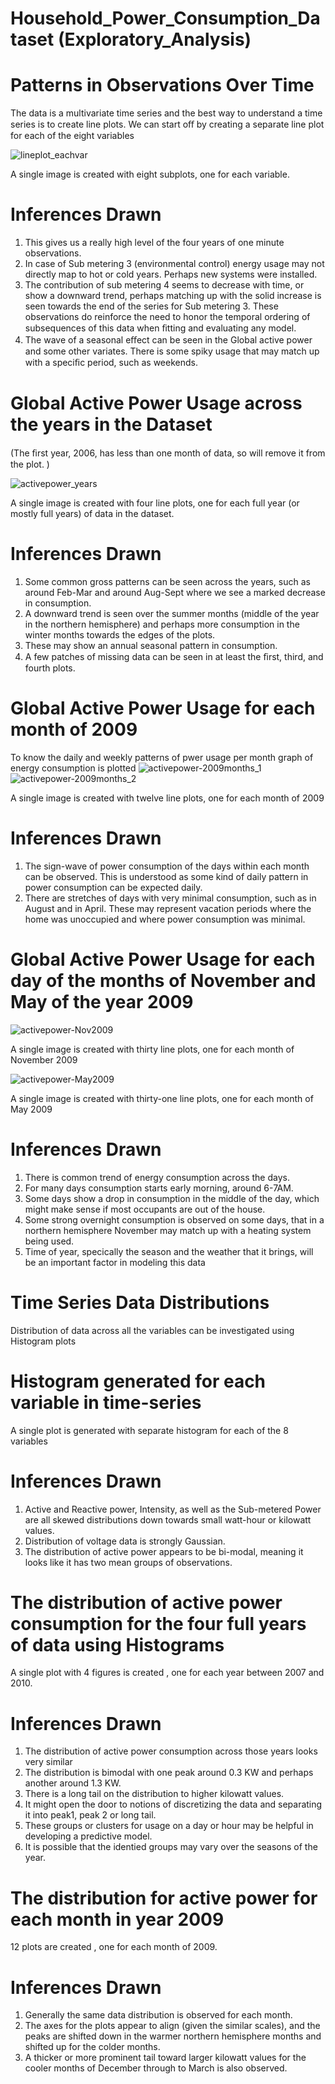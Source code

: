 # Household_Power_Consumption_Dataset (Exploratory_Analysis)
# Patterns in Observations Over Time
The data is a multivariate time series and the best way to understand a time series is to create line plots. We can start oﬀ by creating a 
separate line plot for each of the eight variables

![lineplot_eachvar](https://user-images.githubusercontent.com/25223180/56534139-afb60a00-6576-11e9-9a8c-caa14ba86322.PNG)

A single image is created with eight subplots, one for each variable. 
# Inferences Drawn
1) This gives us a really high level of the four years of one minute observations. 
2) In case of Sub metering 3 (environmental control) energy usage may not directly map to hot or cold years. Perhaps new systems were 
   installed.
3) The contribution of sub metering 4 seems to decrease with time, or show a downward trend, perhaps matching up with the solid increase 
   is seen towards the end of the series for Sub metering 3. 
   These observations do reinforce the need to honor the temporal ordering of subsequences of this data when ﬁtting and evaluating any 
   model. 
4) The wave of a seasonal eﬀect can be seen in the Global active power and some other variates. There is some spiky usage that 
   may match up with a speciﬁc period, such as weekends.


# Global Active Power Usage across the years in the Dataset
(The ﬁrst year, 2006, has less than one month of data, so will remove it from the plot. )

![activepower_years](https://user-images.githubusercontent.com/25223180/56534780-f6f0ca80-6577-11e9-864d-fa212cd0eb60.PNG)

A single image is created with four line plots, one for each full year (or mostly full years) of data in the dataset. 
# Inferences Drawn
1) Some common gross patterns can be seen across the years, such as around Feb-Mar and around Aug-Sept where we see a marked decrease in 
   consumption.
2) A downward trend is seen over the summer months (middle of the year in the northern hemisphere) and perhaps more 
   consumption in the winter months towards the edges of the plots. 
3) These may show an annual seasonal pattern in consumption. 
4) A few patches of missing data can be seen in at least the ﬁrst, third, and fourth plots.
# Global Active Power Usage for each month of 2009
To know the daily and weekly patterns of pwer usage per month graph of energy consumption is plotted
![activepower-2009months_1](https://user-images.githubusercontent.com/25223180/56569650-05220380-65d7-11e9-8b75-235b555d9d01.PNG)
![activepower-2009months_2](https://user-images.githubusercontent.com/25223180/56569658-094e2100-65d7-11e9-949a-63faeab0a89c.PNG)

A single image is created with twelve line plots, one for each month of 2009
# Inferences Drawn
1) The sign-wave of power consumption of the days within each month can be observed. This is understood as some kind of daily 
   pattern in power consumption can be expected daily.
2) There are stretches of days with very minimal consumption, such as in August and in April. These may represent 
   vacation periods where the home was unoccupied and where power consumption was minimal.
# Global Active Power Usage for each day of the months of November and May of the year 2009

![activepower-Nov2009](https://user-images.githubusercontent.com/25223180/56571170-00ab1a00-65da-11e9-8889-fe305ee94aba.PNG)

A single image is created with thirty line plots, one for each month of  November 2009

![activepower-May2009](https://user-images.githubusercontent.com/25223180/56571181-04d73780-65da-11e9-9532-6acf7ced5676.PNG)

A single image is created with thirty-one line plots, one for each month of  May 2009
# Inferences Drawn
1) There is common trend of energy consumption across the days.
2) For many days consumption starts early morning, around 6-7AM. 
3) Some days show a drop in consumption in the middle of the day, which might make sense if most occupants are out of the house. 
4) Some strong overnight consumption is observed on some days, that in a northern hemisphere November may match up with a heating system 
   being used. 
5) Time of year, specically the season and the weather that it brings, will be an important factor in modeling this data
# Time Series Data Distributions
Distribution of data across all the variables can be investigated using Histogram plots 
# Histogram generated for each variable in time-series

A single plot is generated with separate histogram for each of the 8 variables 
# Inferences Drawn
1) Active and Reactive power, Intensity, as well as the Sub-metered Power are all skewed distributions down towards small watt-hour or 
   kilowatt values.
2) Distribution of voltage data is strongly Gaussian.
3) The distribution of active power appears to be bi-modal, meaning it looks like it has two mean groups of observations.
# The distribution of active power consumption for the four full years of data using Histograms

A single plot with 4 figures is created , one for each year between 2007 and 2010.
# Inferences Drawn
1) The distribution of active power consumption across those years looks very similar
2) The distribution is bimodal with one peak around 0.3 KW and perhaps another around 1.3 KW.
3) There is a long tail on the distribution to higher kilowatt values.
4) It might open the door to notions of discretizing the data and separating it into peak1, peak 2 or long tail.
5) These groups or clusters for usage on a day or hour may be helpful in developing a predictive model.
6) It is possible that the identied groups may vary over the seasons of the year.
# The distribution for active power for each month in year 2009

12 plots are created , one for each month of 2009.
# Inferences Drawn
1) Generally the same data distribution is observed for each month.
2) The axes for the plots appear to align (given the similar scales), and the peaks are shifted down in the warmer 
   northern hemisphere months and shifted up for the colder months.
3) A thicker or more prominent tail toward larger kilowatt values for the cooler months of December through to March is also observed.
   
